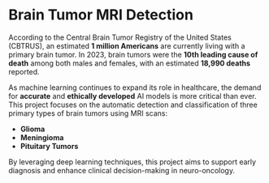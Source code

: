 # Brain Tumor MRI Detection

According to the Central Brain Tumor Registry of the United States (CBTRUS), an estimated **1 million Americans** are currently living with a primary brain tumor. In 2023, brain tumors were the **10th leading cause of death** among both males and females, with an estimated **18,990 deaths** reported.

As machine learning continues to expand its role in healthcare, the demand for **accurate** and **ethically developed** AI models is more critical than ever. This project focuses on the automatic detection and classification of three primary types of brain tumors using MRI scans:

- **Glioma**
- **Meningioma**
- **Pituitary Tumors**

By leveraging deep learning techniques, this project aims to support early diagnosis and enhance clinical decision-making in neuro-oncology.


